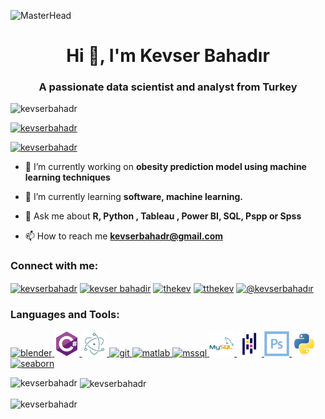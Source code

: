 ![MasterHead](https://www.collegekickstart.com/images/what-is-data-science-1040x520.jpg)
<h1 align="center">Hi 👋, I'm Kevser Bahadır</h1>
<h3 align="center">A passionate data scientist and analyst from Turkey</h3>

<p align="left"> <img src="https://komarev.com/ghpvc/?username=kevserbahadr&label=Profile%20views&color=0e75b6&style=flat" alt="kevserbahadr" /> </p>

<p align="left"> <a href="https://github.com/ryo-ma/github-profile-trophy"><img src="https://github-profile-trophy.vercel.app/?username=kevserbahadr" alt="kevserbahadr" /></a> </p>

<p align="left"> <a href="https://twitter.com/kevserbahadr" target="blank"><img src="https://img.shields.io/twitter/follow/kevserbahadr?logo=twitter&style=for-the-badge" alt="kevserbahadr" /></a> </p>

- 🔭 I’m currently working on **obesity prediction model using machine learning techniques**

- 🌱 I’m currently learning **software, machine learning.**

- 💬 Ask me about **R, Python , Tableau , Power BI, SQL, Pspp or Spss**

- 📫 How to reach me **kevserbahadr@gmail.com**

<h3 align="left">Connect with me:</h3>
<p align="left">
<a href="https://twitter.com/kevserbahadr" target="blank"><img align="center" src="https://raw.githubusercontent.com/rahuldkjain/github-profile-readme-generator/master/src/images/icons/Social/twitter.svg" alt="kevserbahadr" height="30" width="40" /></a>
<a href="https://linkedin.com/in/kevser bahadir" target="blank"><img align="center" src="https://raw.githubusercontent.com/rahuldkjain/github-profile-readme-generator/master/src/images/icons/Social/linked-in-alt.svg" alt="kevser bahadir" height="30" width="40" /></a>
<a href="https://kaggle.com/thekev" target="blank"><img align="center" src="https://raw.githubusercontent.com/rahuldkjain/github-profile-readme-generator/master/src/images/icons/Social/kaggle.svg" alt="thekev" height="30" width="40" /></a>
<a href="https://instagram.com/tthekev" target="blank"><img align="center" src="https://raw.githubusercontent.com/rahuldkjain/github-profile-readme-generator/master/src/images/icons/Social/instagram.svg" alt="tthekev" height="30" width="40" /></a>
<a href="https://medium.com/@kevserbahadır" target="blank"><img align="center" src="https://raw.githubusercontent.com/rahuldkjain/github-profile-readme-generator/master/src/images/icons/Social/medium.svg" alt="@kevserbahadır" height="30" width="40" /></a>
</p>

<h3 align="left">Languages and Tools:</h3>
<p align="left"> <a href="https://www.blender.org/" target="_blank" rel="noreferrer"> <img src="https://download.blender.org/branding/community/blender_community_badge_white.svg" alt="blender" width="40" height="40"/> </a> <a href="https://www.w3schools.com/cs/" target="_blank" rel="noreferrer"> <img src="https://raw.githubusercontent.com/devicons/devicon/master/icons/csharp/csharp-original.svg" alt="csharp" width="40" height="40"/> </a> <a href="https://www.electronjs.org" target="_blank" rel="noreferrer"> <img src="https://raw.githubusercontent.com/devicons/devicon/master/icons/electron/electron-original.svg" alt="electron" width="40" height="40"/> </a> <a href="https://git-scm.com/" target="_blank" rel="noreferrer"> <img src="https://www.vectorlogo.zone/logos/git-scm/git-scm-icon.svg" alt="git" width="40" height="40"/> </a> <a href="https://www.mathworks.com/" target="_blank" rel="noreferrer"> <img src="https://upload.wikimedia.org/wikipedia/commons/2/21/Matlab_Logo.png" alt="matlab" width="40" height="40"/> </a> <a href="https://www.microsoft.com/en-us/sql-server" target="_blank" rel="noreferrer"> <img src="https://www.svgrepo.com/show/303229/microsoft-sql-server-logo.svg" alt="mssql" width="40" height="40"/> </a> <a href="https://www.mysql.com/" target="_blank" rel="noreferrer"> <img src="https://raw.githubusercontent.com/devicons/devicon/master/icons/mysql/mysql-original-wordmark.svg" alt="mysql" width="40" height="40"/> </a> <a href="https://pandas.pydata.org/" target="_blank" rel="noreferrer"> <img src="https://raw.githubusercontent.com/devicons/devicon/2ae2a900d2f041da66e950e4d48052658d850630/icons/pandas/pandas-original.svg" alt="pandas" width="40" height="40"/> </a> <a href="https://www.photoshop.com/en" target="_blank" rel="noreferrer"> <img src="https://raw.githubusercontent.com/devicons/devicon/master/icons/photoshop/photoshop-line.svg" alt="photoshop" width="40" height="40"/> </a> <a href="https://www.python.org" target="_blank" rel="noreferrer"> <img src="https://raw.githubusercontent.com/devicons/devicon/master/icons/python/python-original.svg" alt="python" width="40" height="40"/> </a> <a href="https://seaborn.pydata.org/" target="_blank" rel="noreferrer"> <img src="https://seaborn.pydata.org/_images/logo-mark-lightbg.svg" alt="seaborn" width="40" height="40"/> </a> </p>

<p><img align="left" src="https://github-readme-stats.vercel.app/api/top-langs?username=kevserbahadr&show_icons=true&locale=en&layout=compact" alt="kevserbahadr" /></p>

<p>&nbsp;<img align="center" src="https://github-readme-stats.vercel.app/api?username=kevserbahadr&show_icons=true&locale=en" alt="kevserbahadr" /></p>

<p><img align="center" src="https://github-readme-streak-stats.herokuapp.com/?user=kevserbahadr&" alt="kevserbahadr" /></p>
